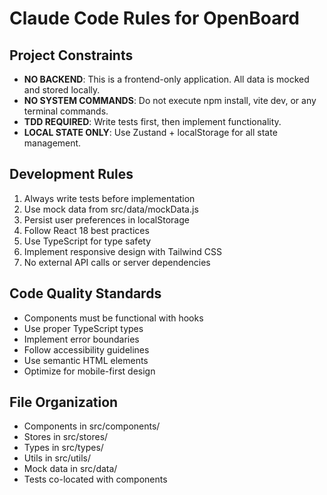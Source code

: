 # Claude Code Rules for OpenBoard

## Project Constraints
- **NO BACKEND**: This is a frontend-only application. All data is mocked and stored locally.
- **NO SYSTEM COMMANDS**: Do not execute npm install, vite dev, or any terminal commands.
- **TDD REQUIRED**: Write tests first, then implement functionality.
- **LOCAL STATE ONLY**: Use Zustand + localStorage for all state management.

## Development Rules
1. Always write tests before implementation
2. Use mock data from src/data/mockData.js
3. Persist user preferences in localStorage
4. Follow React 18 best practices
5. Use TypeScript for type safety
6. Implement responsive design with Tailwind CSS
7. No external API calls or server dependencies

## Code Quality Standards
- Components must be functional with hooks
- Use proper TypeScript types
- Implement error boundaries
- Follow accessibility guidelines
- Use semantic HTML elements
- Optimize for mobile-first design

## File Organization
- Components in src/components/
- Stores in src/stores/
- Types in src/types/
- Utils in src/utils/
- Mock data in src/data/
- Tests co-located with components